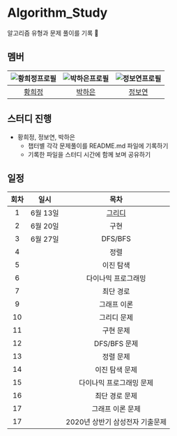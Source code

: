 # Algorithm_Study
알고리즘 유형과 문제 풀이를 기록 📝

## 멤버

|  ![황희정프로필](https://github.com/goatFE.png?size=100)  | ![박하은프로필](https://github.com/pullingoff.png?size=100) |    ![정보연프로필](https://github.com/boyeonJ.png?size=100)     |
|:---------------------------------------------------:|:-----------------------------------------------------:|:--------------------------------------------------:|
|          [황희정](https://github.com/goatFE)           |         [박하은](https://github.com/pullingoff)          |         [정보연](https://github.com/boyeonJ)          |                                                 |

## 스터디 진행

- 황희정, 정보연, 박하은
  - 챕터별 각각 문제풀이를 README.md 파일에 기록하기
  - 기록한 파일을 스터디 시간에 함께 보며 공유하기

## 일정

| 회차 |        일시        |   목차    | 
|:--:|:----------------:|:-------:|
| 1  | 6월 13일  |    [그리디](https://github.com/boyeonJ/Algorithm_Study/tree/main/%EB%8B%B9%EC%9E%A5%20%EC%A2%8B%EC%9D%80%20%EA%B2%83%EB%A7%8C%20%EC%84%A0%ED%83%9D%ED%95%98%EB%8A%94%20%60%EA%B7%B8%EB%A6%AC%EB%94%94%60)    |
| 2  | 6월 20일  |  구현   |
| 3  | 6월 27일  | DFS/BFS |
| 4  |   | 정렬 |
| 5  |   | 이진 탐색 |
| 6  |   | 다이나믹 프로그래밍 |
| 7  |   | 최단 경로 |
| 9  |  | 그래프 이론 |
| 10  |   | 그리디 문제 |
| 11  |   | 구현 문제 |
| 12  |   | DFS/BFS 문제 |
| 13  |   | 정렬 문제 |
| 14  |   | 이진 탐색 문제 |
| 15  |   | 다이나믹 프로그래밍 문제 |
| 16  |   | 최단 경로 문제 |
| 17  |   | 그래프 이론 문제 |
| 17  |   | 2020년 상반기 삼성전자 기출문제 |
